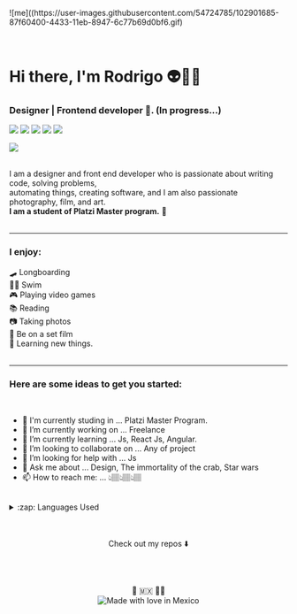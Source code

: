 <p>
  ![me]((https://user-images.githubusercontent.com/54724785/102901685-87f60400-4433-11eb-8947-6c77b69d0bf6.gif)
</p>
<br/>

# Hi there, I'm Rodrigo 👽🖖🏽
### Designer | Frontend developer :robot:. (In progress...)





[<img src="https://img.shields.io/badge/twitter-%231DA1F2.svg?&style=for-the-badge&logo=twitter&logoColor=white">](https://twitter.com/RoiFuries)
[<img src="https://img.shields.io/badge/linkedin-%230077B5.svg?&style=for-the-badge&logo=linkedin&logoColor=white">](https://www.linkedin.com/in/roifuries/)
[<img src="https://img.shields.io/badge/instagram-%23E4405F.svg?&style=for-the-badge&logo=instagram&logoColor=white">](https://www.instagram.com/roifuries/)
[<img src="https://img.shields.io/badge/.MyWeb.-brightgreen.svg?&style=for-the-badge">](http://roifuries.com/)
[<img src="https://img.shields.io/badge/Portfolio-%23000000.svg?&style=for-the-badge">](http://roifuries.com/)


![](https://visitor-badge.glitch.me/badge?page_id=RoiFuries)
<br/>
<br/>


I am a designer and front end developer who is passionate about  writing code, solving problems, <br/>
automating things, creating software, and I am also passionate photography, film, and art.
<br/> **I am a student of Platzi Master program.** 🧠
<br/>
<br/>
________________________________________

### I enjoy: <br/>
🛹 Longboarding <br/>
🏊🏼 Swim <br/>
🎮 Playing video games <br/>
📚 Reading <br/>
📷 Taking photos <br/>
🎥 Be on a set film <br/>
🧠 Learning new things. <br/>
<br/>

________________________________________
### Here are some ideas to get you started:
<br/>

- :school: I'm currently studing in ... Platzi Master Program.
- 🔭 I’m currently working on ... Freelance
- 🌱 I’m currently learning ... Js, React Js, Angular.
- 👯 I’m looking to collaborate on ... Any of project
- 🤔 I’m looking for help with ... Js 
- 💬 Ask me about ... Design, The immortality of the crab, Star wars
- 📫 How to reach me: ... 👆🏽👆🏽👆🏽

<br/>

<details>
  <summary>:zap: Languages Used</summary>
  <img src="https://github-readme-stats.vercel.app/api/top-langs/?username=RoiFuries&layout=compact&bg_color=ffffff&text_color=333333">
</details>


<br/>
<br/>
<p align="center">
Check out my repos ⬇️  
</p>

<br/>
<br/>

 
 <p align="center">
   🌮 🇲🇽 🤘🏽 <br/>
 <img align="center" src="https://madewithlove.now.sh/mx?heart=true&colorA=%2315b300&colorB=%23ff0019&template=for-the-badge" alt="Made with love in Mexico">
</p>


<!--
[<img src="https://img.shields.io/badge/facebook-%231877F2.svg?&style=for-the-badge&logo=facebook&logoColor=white">](###)
-->

<!--
**RoiFuries/RoiFuries** is a ✨ _special_ ✨ repository because its `README.md` (this file) appears on your GitHub profile.

  <img src="https://raw.githubusercontent.com/Vivekagent47/Vivekagent47/master/hello.svg">

Here are some ideas to get you started:


-->
